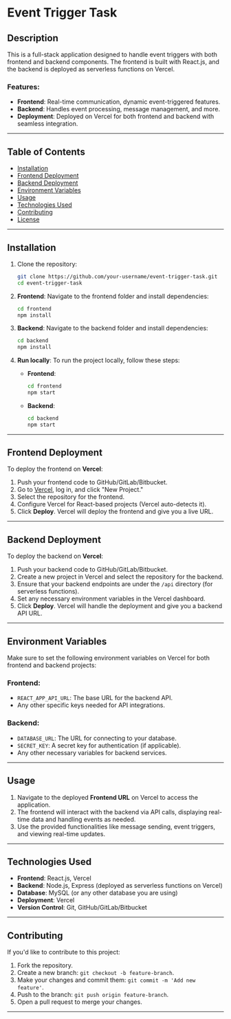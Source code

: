 # Event Trigger Task

## Description
This is a full-stack application designed to handle event triggers with both frontend and backend components. The frontend is built with React.js, and the backend is deployed as serverless functions on Vercel.

### Features:
- **Frontend**: Real-time communication, dynamic event-triggered features.
- **Backend**: Handles event processing, message management, and more.
- **Deployment**: Deployed on Vercel for both frontend and backend with seamless integration.

---

## Table of Contents
- [Installation](#installation)
- [Frontend Deployment](#frontend-deployment)
- [Backend Deployment](#backend-deployment)
- [Environment Variables](#environment-variables)
- [Usage](#usage)
- [Technologies Used](#technologies-used)
- [Contributing](#contributing)
- [License](#license)

---

## Installation

1. Clone the repository:
    ```bash
    git clone https://github.com/your-username/event-trigger-task.git
    cd event-trigger-task
    ```

2. **Frontend**: Navigate to the frontend folder and install dependencies:
    ```bash
    cd frontend
    npm install
    ```

3. **Backend**: Navigate to the backend folder and install dependencies:
    ```bash
    cd backend
    npm install
    ```

4. **Run locally**: To run the project locally, follow these steps:

   - **Frontend**:
     ```bash
     cd frontend
     npm start
     ```

   - **Backend**:
     ```bash
     cd backend
     npm start
     ```

---

## Frontend Deployment

To deploy the frontend on **Vercel**:

1. Push your frontend code to GitHub/GitLab/Bitbucket.
2. Go to [Vercel](https://vercel.com), log in, and click "New Project."
3. Select the repository for the frontend.
4. Configure Vercel for React-based projects (Vercel auto-detects it).
5. Click **Deploy**. Vercel will deploy the frontend and give you a live URL.

---

## Backend Deployment

To deploy the backend on **Vercel**:

1. Push your backend code to GitHub/GitLab/Bitbucket.
2. Create a new project in Vercel and select the repository for the backend.
3. Ensure that your backend endpoints are under the `/api` directory (for serverless functions).
4. Set any necessary environment variables in the Vercel dashboard.
5. Click **Deploy**. Vercel will handle the deployment and give you a backend API URL.

---

## Environment Variables

Make sure to set the following environment variables on Vercel for both frontend and backend projects:

### Frontend:
- `REACT_APP_API_URL`: The base URL for the backend API.
- Any other specific keys needed for API integrations.

### Backend:
- `DATABASE_URL`: The URL for connecting to your database.
- `SECRET_KEY`: A secret key for authentication (if applicable).
- Any other necessary variables for backend services.

---

## Usage

1. Navigate to the deployed **Frontend URL** on Vercel to access the application.
2. The frontend will interact with the backend via API calls, displaying real-time data and handling events as needed.
3. Use the provided functionalities like message sending, event triggers, and viewing real-time updates.

---

## Technologies Used
- **Frontend**: React.js, Vercel
- **Backend**: Node.js, Express (deployed as serverless functions on Vercel)
- **Database**: MySQL (or any other database you are using)
- **Deployment**: Vercel
- **Version Control**: Git, GitHub/GitLab/Bitbucket

---

## Contributing

If you'd like to contribute to this project:

1. Fork the repository.
2. Create a new branch: `git checkout -b feature-branch`.
3. Make your changes and commit them: `git commit -m 'Add new feature'`.
4. Push to the branch: `git push origin feature-branch`.
5. Open a pull request to merge your changes.

---
